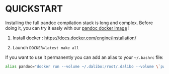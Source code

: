 QUICKSTART
===============================================================================

Installing the full pandoc compilation stack is long and complex. Before doing
it, you can try it easly with our [pandoc docker image](https://hub.docker.com/r/dalibo/pandocker/) ! 

1. Install docker : https://docs.docker.com/engine/installation/

2. Launch `DOCKER=latest make all`


If you want to use it permanently you can add an alias to your `~/.bashrc` file:

```sh
alias pandoc="docker run --volume ~/.dalibo:/root/.dalibo --volume \`pwd\`:/pandoc dalibo/pandocker $@"
```
